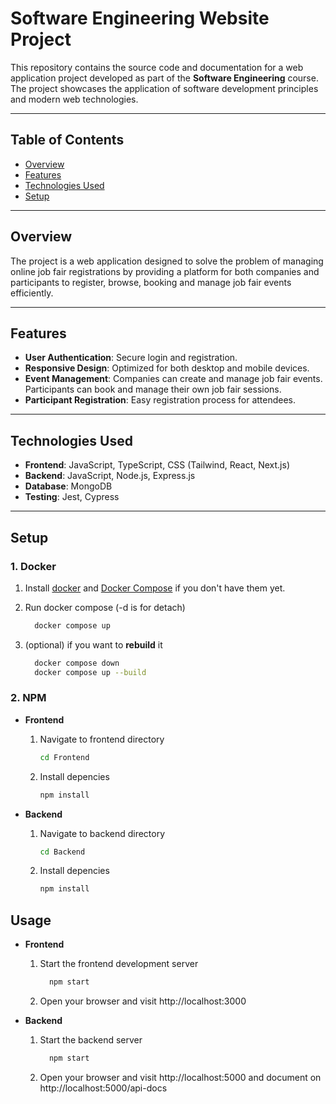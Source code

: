 # Software Engineering Website Project

This repository contains the source code and documentation for a web application project developed as part of the **Software Engineering** course. The project showcases the application of software development principles and modern web technologies.

---

## Table of Contents
- [Overview](#overview)
- [Features](#features)
- [Technologies Used](#technologies-used)
- [Setup](#setup)

---

## Overview
The project is a web application designed to solve the problem of managing online job fair registrations by providing a platform for both companies and participants to register, browse, booking and manage job fair events efficiently.

---

## Features
- **User Authentication**: Secure login and registration.
- **Responsive Design**: Optimized for both desktop and mobile devices.
- **Event Management**: Companies can create and manage job fair events. Participants can book and manage their own job fair sessions.
- **Participant Registration**: Easy registration process for attendees.

---

## Technologies Used
- **Frontend**: JavaScript, TypeScript, CSS (Tailwind, React, Next.js)
- **Backend**: JavaScript, Node.js, Express.js
- **Database**: MongoDB
- **Testing**: Jest, Cypress

---

## Setup
### 1. Docker
1. Install [docker](https://www.docker.com/products/docker-desktop/) and [Docker Compose](https://docs.docker.com/compose/install/) if you don't have them yet.
2. Run docker compose (-d is for detach)
    ```sh
      docker compose up
    ```
  
3. (optional) if you want to **rebuild** it
    ```sh
      docker compose down
      docker compose up --build
    ```

### 2. NPM
   - **Frontend**
        1. Navigate to frontend directory
            ```sh
            cd Frontend
            ```
        2. Install depencies
            ```sh
            npm install
            ```

   - **Backend**
        1. Navigate to backend directory
            ```sh
            cd Backend 
            ```
        2. Install depencies
            ```sh
            npm install
            ```

## Usage
   - **Frontend**
        1. Start the frontend development server
            ```sh
              npm start
            ```
        2. Open your browser and visit http://localhost:3000

   - **Backend**
        1. Start the backend server
            ```sh
              npm start
            ```
        2. Open your browser and visit http://localhost:5000 and document on http://localhost:5000/api-docs
